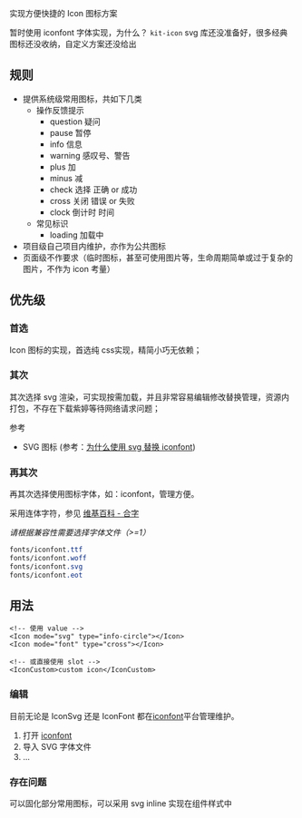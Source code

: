 实现方便快捷的 Icon 图标方案

暂时使用 iconfont 字体实现，为什么？ `kit-icon` svg 库还没准备好，很多经典图标还没收纳，自定义方案还没给出

## 规则

- 提供系统级常用图标，共如下几类
  - 操作反馈提示
    - question 疑问
    - pause 暂停
    - info 信息
    - warning 感叹号、警告
    - plus 加
    - minus 减
    - check 选择 正确 or 成功
    - cross 关闭 错误 or 失败
    - clock 倒计时 时间
  - 常见标识
    - loading 加载中
- 项目级自己项目内维护，亦作为公共图标
- 页面级不作要求（临时图标，甚至可使用图片等，生命周期简单或过于复杂的图片，不作为 icon 考量）

## 优先级

### 首选

Icon 图标的实现，首选纯 css实现，精简小巧无依赖；

### 其次

其次选择 svg 渲染，可实现按需加载，并且非常容易编辑修改替换管理，资源内打包，不存在下载紫婷等待网络请求问题；

参考

- SVG 图标 (参考：[为什么使用 svg 替换 iconfont](https://github.com/ant-design/ant-design-mobile/wiki/Why-use-svg-icon))

### 再其次

再其次选择使用图标字体，如：iconfont，管理方便。

采用连体字符，参见 [维基百科 - 合字](https://zh.wikipedia.org/wiki/合字)

*请根据兼容性需要选择字体文件（>=1）*

```css
fonts/iconfont.ttf
fonts/iconfont.woff
fonts/iconfont.svg
fonts/iconfont.eot
```

## 用法

``` vue
<!-- 使用 value -->
<Icon mode="svg" type="info-circle"></Icon>
<Icon mode="font" type="cross"></Icon>

<!-- 或直接使用 slot -->
<IconCustom>custom icon</IconCustom>
```

### 编辑

目前无论是 IconSvg 还是 IconFont 都在[iconfont](http://www.iconfont.cn/)平台管理维护。

1. 打开 [iconfont](http://www.iconfont.cn/)
1. 导入 SVG 字体文件
1. ...

### 存在问题

可以固化部分常用图标，可以采用 svg inline 实现在组件样式中
